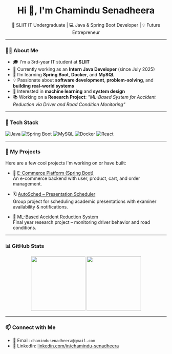 <h1 align="center">Hi 👋, I'm Chamindu Senadheera</h1>
<p align="center">
  🚀 SLIIT IT Undergraduate | 💻 Java & Spring Boot Developer | 💡 Future Entrepreneur
</p>

---

### 👨‍💻 About Me

- 🎓 I'm a 3rd-year IT student at **SLIIT**
- 💼 Currently working as an **Intern Java Developer** (since July 2025)
- 🌱 I’m learning **Spring Boot**, **Docker**, and **MySQL**
- 💡 Passionate about **software development**, **problem-solving**, and **building real-world systems**
- 🧠 Interested in **machine learning** and **system design**
- 📚 Working on a **Research Project**: _"ML-Based System for Accident Reduction via Driver and Road Condition Monitoring"_

---

### 🔧 Tech Stack

![Java](https://img.shields.io/badge/Java-%23ED8B00.svg?style=for-the-badge&logo=openjdk&logoColor=white)
![Spring Boot](https://img.shields.io/badge/Spring%20Boot-%236DB33F.svg?style=for-the-badge&logo=spring-boot&logoColor=white)
![MySQL](https://img.shields.io/badge/MySQL-%2300f.svg?style=for-the-badge&logo=mysql&logoColor=white)
![Docker](https://img.shields.io/badge/Docker-%230db7ed.svg?style=for-the-badge&logo=docker&logoColor=white)
![React](https://img.shields.io/badge/React-%2320232a.svg?style=for-the-badge&logo=react&logoColor=%2361DAFB)

---

### 🚀 My Projects

Here are a few cool projects I'm working on or have built:

- 🛒 [E-Commerce Platform (Spring Boot)](https://github.com/chamindu2002/Testecommerse)  
  An e-commerce backend with user, product, cart, and order management.

- 🗓️ [AutoSched – Presentation Scheduler](https://github.com/your-team-repo)  
  Group project for scheduling academic presentations with examiner availability & notifications.

- 🚗 [ML-Based Accident Reduction System](https://github.com/your-rp-repo)  
  Final year research project – monitoring driver behavior and road conditions.

---

### 📊 GitHub Stats

<p align="center">
  <img src="https://github-readme-stats.vercel.app/api?username=chamindu2002&show_icons=true&theme=tokyonight" height="170"/>
  <img src="https://github-readme-stats.vercel.app/api/top-langs/?username=chamindu2002&layout=compact&theme=tokyonight" height="170"/>
</p>

---

### 📫 Connect with Me

- 📧 Email: `chamindusenadheera@gmail.com`
- 🔗 LinkedIn: [linkedin.com/in/chamindu-senadheera](https://linkedin.com/in/chamindu-senadheera)
